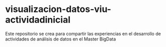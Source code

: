 # visualizacion-datos-viu-actividadinicial
Este repositorio se crea para compartir las experiencias en el desarrollo de actividades de análisis de datos en el Master BigData
